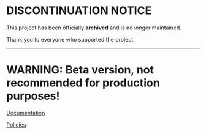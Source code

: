 # DISCONTINUATION NOTICE

This project has been officially **archived** and is no longer maintained.

Thank you to everyone who supported the project.

---

# WARNING: Beta version, not recommended for production purposes!

[Documentation](https://docs.holaclient.dev/)

[Policies](https://policies.holaclient.dev/)
